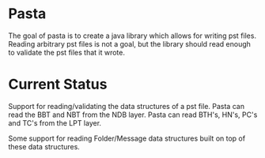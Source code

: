 Pasta
=====

The goal of pasta is to create a java library which allows for writing pst files.  Reading arbitrary pst files is not a goal, but the library should read enough to validate the pst files that it wrote.

Current Status
==============

Support for reading/validating the data structures of a pst file.  Pasta can read the BBT and NBT from the NDB layer.  Pasta can read BTH's, HN's, PC's and TC's from the LPT layer.

Some support for reading Folder/Message data structures built on top of these data structures.


